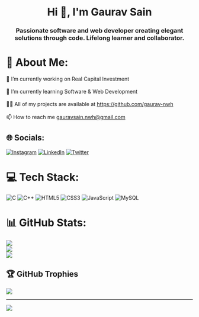<h1 align="center">Hi 👋, I'm Gaurav Sain</h1>
<h3 align="center">Passionate software and web developer creating elegant solutions through code. Lifelong learner and collaborator.</h3>

# 💫 About Me:
🔭 I’m currently working on Real Capital Investment<br><br>🌱 I’m currently learning Software & Web Development<br><br>👨‍💻 All of my projects are available at https://github.com/gaurav-nwh<br><br>📫 How to reach me gauravsain.nwh@gmail.com


## 🌐 Socials:
[![Instagram](https://img.shields.io/badge/Instagram-%23E4405F.svg?logo=Instagram&logoColor=white)](https://instagram.com/gaurav_nwh) [![LinkedIn](https://img.shields.io/badge/LinkedIn-%230077B5.svg?logo=linkedin&logoColor=white)](https://linkedin.com/in/www.linkedin.com/in/gaurav-nwh) [![Twitter](https://img.shields.io/badge/Twitter-%231DA1F2.svg?logo=Twitter&logoColor=white)](https://twitter.com/https://twitter.com/Gauravsain09) 

# 💻 Tech Stack:
![C](https://img.shields.io/badge/c-%2300599C.svg?style=for-the-badge&logo=c&logoColor=white) ![C++](https://img.shields.io/badge/c++-%2300599C.svg?style=for-the-badge&logo=c%2B%2B&logoColor=white) ![HTML5](https://img.shields.io/badge/html5-%23E34F26.svg?style=for-the-badge&logo=html5&logoColor=white) ![CSS3](https://img.shields.io/badge/css3-%231572B6.svg?style=for-the-badge&logo=css3&logoColor=white) ![JavaScript](https://img.shields.io/badge/javascript-%23323330.svg?style=for-the-badge&logo=javascript&logoColor=%23F7DF1E) ![MySQL](https://img.shields.io/badge/mysql-%2300f.svg?style=for-the-badge&logo=mysql&logoColor=white)
# 📊 GitHub Stats:
![](https://github-readme-stats.vercel.app/api?username=gaurav-nwh&theme=dark&hide_border=false&include_all_commits=false&count_private=false)<br/>
![](https://github-readme-streak-stats.herokuapp.com/?user=gaurav-nwh&theme=dark&hide_border=false)<br/>
![](https://github-readme-stats.vercel.app/api/top-langs/?username=gaurav-nwh&theme=dark&hide_border=false&include_all_commits=false&count_private=false&layout=compact)

## 🏆 GitHub Trophies
![](https://github-profile-trophy.vercel.app/?username=gaurav-nwh&theme=radical&no-frame=false&no-bg=true&margin-w=4)

---
[![](https://visitcount.itsvg.in/api?id=gaurav-nwh&icon=0&color=0)](https://visitcount.itsvg.in)

<!-- Proudly created with GPRM ( https://gprm.itsvg.in ) -->
